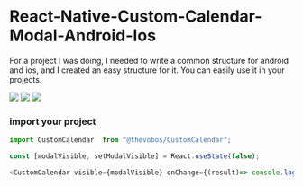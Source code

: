 # React-Native-Custom-Calendar-Modal-Android-Ios
For a project I was doing, I needed to write a common structure for android and ios, and I created an easy structure for it. You can easily use it in your projects.

![](	https://img.shields.io/github/forks/thevobos/CustomCalendar)  ![](https://img.shields.io/github/stars/thevobos/CustomCalendar) ![](https://img.shields.io/github/issues/thevobos/CustomCalendar)

### import your project

```javascript
import CustomCalendar  from "@thevobos/CustomCalendar";
```

```javascript
const [modalVisible, setModalVisible] = React.useState(false);
```

```javascript
<CustomCalendar visible={modalVisible} onChange={(result)=> console.log(result) } onClose={(response)=>setModalVisible(response)} />
```
